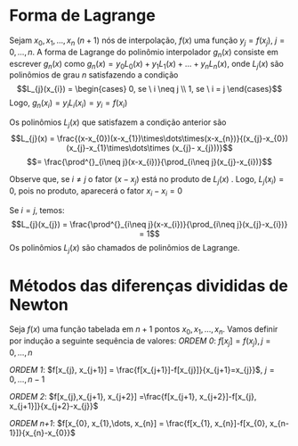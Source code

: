 # Forma de Lagrange
Sejam $x_{0}, x_{1}, \dots, x_{n} \ (n+1)$  nós de interpolação, $f(x)$ uma função $y_{j}=f(x_{j})$, $j=0, \dots, n$.
A forma de Lagrange do polinômio interpolador $g_{n}(x)$ consiste em escrever $g_{n}(x)$ como $g_{n}(x) = y_{0}L_{0}(x)+y_{1}L_{1}(x)+\dots+y_{n}L_{n}(x)$, onde $L_{j}(x)$ são polinômios de grau $n$ satisfazendo a condição $$L_{j}(x_{i}) = \begin{cases}
0, se \ i \neq j \\ 1, se \ i = j 
\end{cases}$$
Logo, 
 $g_{n}(x_{i}) = y_{i}L_{i}(x_{i})=y_{i}=f(x_{i})$

Os polinômios $L_{j}(x)$ que satisfazem a condição anterior são $$L_{j}(x) = \frac{(x-x_{0})(x-x_{1})\times\dots\times(x-x_{n})}{(x_{j}-x_{0})(x_{j}-x_{1}\times\dots\times (x_{j}- x_{j}))}$$
$$= \frac{\prod^{}_{i\neq j}(x-x_{i})}{\prod_{i\neq j}(x_{j}-x_{i})}$$

Observe que, se $i \neq j$ o fator $(x-x_{j})$ está no produto de $L_{j}(x)$ . Logo, $L_{j}(x_{i}) =0$, pois no produto, aparecerá o fator $x_{i}-x_{i}=0$

Se $i=j$, temos:$$L_{j}(x_{j}) = \frac{\prod^{}_{i\neq j}(x-x_{i})}{\prod_{i\neq j}(x_{j}-x_{i})}  = 1$$
Os polinômios $L_{j}(x)$ são chamados de polinômios de Lagrange.

# Métodos das diferenças divididas de Newton
Seja $f(x)$ uma função tabelada em $n+1$ pontos $x_{0}, x_{1}, \dots, x_{n}$.
Vamos definir por indução a seguinte sequência de valores:
_ORDEM 0_:
$f[x_{j}] = f(x_{j}), j=0,\dots,n$

_ORDEM 1_:
$f[x_{j}, x_{j+1}] = \frac{f[x_{j+1}]-f[x_{j}]}{x_{j+1}=x_{j}}$, $j=0, \dots, n-1$

_ORDEM 2_:
$f[x_{j},x_{j+1}, x_{j+2}] =\frac{f[x_{j+1}, x_{j+2}]-f[x_{j}, x_{j+1}]}{x_{j+2}-x_{j}}$

_ORDEM n+1_:
$f[x_{0}, x_{1},\dots, x_{n}] = \frac{f[x_{1}, x_{n}]-f[x_{0}, x_{n-1}]}{x_{n}-x_{0}}$

